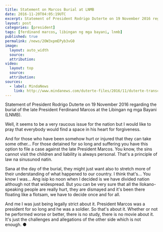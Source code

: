 ```yaml
---
title: Statement on Marcos Burial at LNMB
date: 2016-11-20T04:05:19UTC
excerpt: Statement of President Rodrigo Duterte on 19 November 2016 regarding the burial of the late President Ferdinand Marcos at the Libingan ng mga Bayani.
layout: post
categories: [president]
tags: [ferdinand marcos, libingan ng mga bayani, lnmb]
published: true
permalink: /news/2OW3xpmEPyb3vG0
image:
  layout: auto_width
  source: 
  attribution: 
video:
  layout: top
  source: 
  attribution: 
sources:
  - label: MindaNews
    link: http://www.mindanews.com/duterte-files/2016/11/duterte-transcripts-on-marcos-burial-at-the-lnmb/
---
```


Statement of President Rodrigo Duterte on 19 November 2016 regarding the burial of the late President Ferdinand Marcos at the Libingan ng mga Bayani (LNMB).

Well, it seems to be a very raucous issue for the nation but I would like to pray that everybody would find a space in his heart for forgiveness.

And for those who have been somehow hurt or injured that they can take some other... For those detained for so long and suffering you have this option to file a case against the late President Marcos. You know, the sins cannot visit the children and liability is always personal. That's a principle of law na sinusunod natin.

Sana at the day of the burial, they might just want also to stretch more of their understanding of what happened to our country. I think that's... You know I was... Ang isip ko noon when I decided is we have divided nation although not that widespread. But you can be very sure that all the Ilokano-speaking people are really hurt, they are dismayed and it's been there floating like a flotsam, we have to decide once and for all.

And me I was just being legally strict about it. President Marcos was a president for so long and he was a soldier. So that's about it. Whether or not he performed worse or better, there is no study, there is no movie about it. It's just the challenges and allegations of the other side which is not enough.
&#x25cf;
